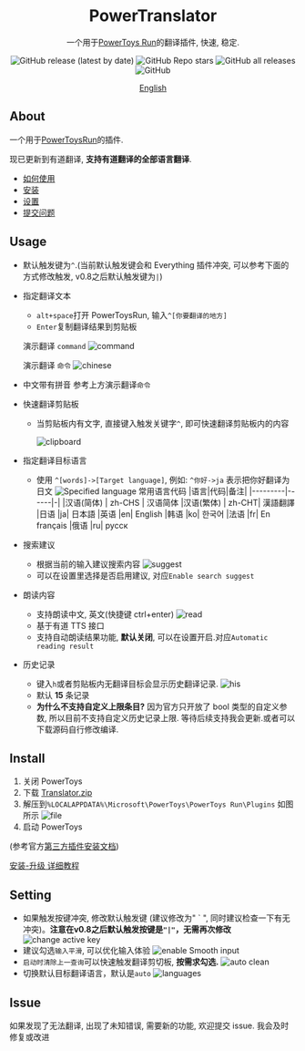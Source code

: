 <div align="center">
<h1>PowerTranslator</h1>
<p>一个用于<a href=https://github.com/microsoft/PowerToys>PowerToys Run</a>的翻译插件, 快速, 稳定.</p>

![GitHub release (latest by date)](https://img.shields.io/github/v/release/N0I0C0K/PowerTranslator?style=flat-square) ![GitHub Repo stars](https://img.shields.io/github/stars/N0I0C0K/PowerTranslator?color=ffb900&style=flat-square) ![GitHub all releases](https://img.shields.io/github/downloads/N0I0C0K/PowerTranslator/total?style=flat-square) ![GitHub](https://img.shields.io/github/license/N0I0C0K/PowerTranslator?style=flat-square)

[English](./readme_en.md)

</div>

## About

一个用于[PowerToysRun](https://github.com/microsoft/PowerToys)的插件.

现已更新到有道翻译, **支持有道翻译的全部语言翻译**.

- [如何使用](#usage)
- [安装](#install)
- [设置](#setting)
- [提交问题](#issue)

## Usage

- 默认触发键为`^`.(当前默认触发键会和 Everything 插件冲突, 可以参考下面的方式修改触发, v0.8之后默认触发键为`|`)
- 指定翻译文本

  - `alt+space`打开 PowerToysRun, 输入`^[你要翻译的地方]`
  - `Enter`复制翻译结果到剪贴板

  演示翻译 `command`
  ![command](Images/command.gif)

  演示翻译 `命令`
  ![chinese](Images/%E5%91%BD%E4%BB%A4.gif)

- 中文带有拼音
  参考上方演示翻译`命令`

- 快速翻译剪贴板

  - 当剪贴板内有文字, 直接键入触发关键字`^`, 即可快速翻译剪贴板内的内容

    ![clipboard](Images/clipboard.gif)

- 指定翻译目标语言

  - 使用 `^[words]->[Target language]`, 例如: `^你好->ja` 表示把你好翻译为日文
    ![Specified language](Images/target%20lan.gif)
    常用语言代码
    |语言|代码|备注|
    |---------|------|-|
    |汉语(简体) | zh-CHS | 汉语简体
    |汉语(繁体) | zh-CHT| 漢語翻譯
    |日语 |ja| 日本語
    |英语 |en| English
    |韩语 |ko| 한국어
    |法语 |fr| En français
    |俄语 |ru| русск

- 搜索建议

  - 根据当前的输入建议搜索内容
    ![suggest](Images/suggest.gif)
  - 可以在设置里选择是否启用建议, 对应`Enable search suggest`

- 朗读内容

  - 支持朗读中文, 英文(快捷键 ctrl+enter)
    ![read](Images/read.png)
  - 基于有道 TTS 接口
  - 支持自动朗读结果功能, **默认关闭**, 可以在设置开启.对应`Automatic reading result`

- 历史记录
  - 键入`h`或者剪贴板内无翻译目标会显示历史翻译记录.
    ![his](Images/his.png)
  - 默认 **15** 条记录
  - **为什么不支持自定义上限条目?**
    因为官方只开放了 bool 类型的自定义参数, 所以目前不支持自定义历史记录上限. 等待后续支持我会更新.或者可以下载源码自行修改编译.

## Install

1. 关闭 PowerToys
2. 下载 [Translator.zip](https://github.com/N0I0C0K/PowerTranslator/releases)
3. 解压到`%LOCALAPPDATA%\Microsoft\PowerToys\PowerToys Run\Plugins`
   如图所示
   ![file](Images/file.png)
4. 启动 PowerToys

(参考官方[第三方插件安装文档](https://github.com/microsoft/PowerToys/blob/main/doc/thirdPartyRunPlugins.md))

[安装-升级 详细教程](./doc/how%20to%20install.md)

## Setting

- 如果触发按键冲突, 修改默认触发键 (建议修改为" \` ", 同时建议检查一下有无冲突)。**注意在v0.8之后默认触发按键是`"|"`，无需再次修改**
  ![change active key](Images/change_active.png)
- 建议勾选`输入平滑`, 可以优化输入体验
  ![enable Smooth input](Images/enable%20Smooth%20input.png)
- `启动时清除上一查询`可以快速触发翻译剪切板, **按需求勾选.**
  ![auto clean](Images/auto_clean.png)
- 切换默认目标翻译语言，默认是`auto`
  ![languages](Images/languages.png)

## Issue

如果发现了无法翻译, 出现了未知错误, 需要新的功能, 欢迎提交 issue. 我会及时修复或改进
